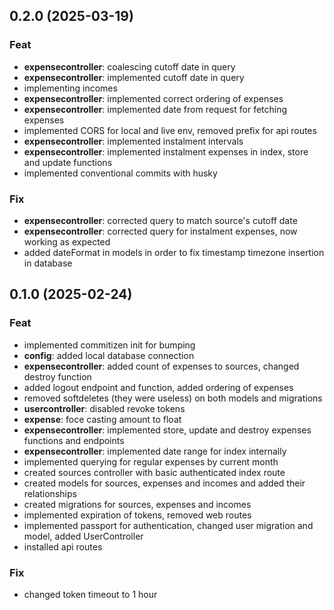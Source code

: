 ## 0.2.0 (2025-03-19)

### Feat

- **expensecontroller**: coalescing cutoff date in query
- **expensecontroller**: implemented cutoff date in query
- implementing incomes
- **expensecontroller**: implemented correct ordering of expenses
- **expensecontroller**: implemented date from request for fetching expenses
- implemented CORS for local and live env, removed prefix for api routes
- **expensecontroller**: implemented instalment intervals
- **expensecontroller**: implemented instalment expenses in index, store and update functions
- implemented conventional commits with husky

### Fix

- **expensecontroller**: corrected query to match source's cutoff date
- **expensecontroller**: corrected query for instalment expenses, now working as expected
- added dateFormat in models in order to fix timestamp timezone insertion in database

## 0.1.0 (2025-02-24)

### Feat

- implemented commitizen init for bumping
- **config**: added local database connection
- **expensecontroller**: added count of expenses to sources, changed destroy function
- added logout endpoint and function, added ordering of expenses
- removed softdeletes (they were useless) on both models and migrations
- **usercontroller**: disabled revoke tokens
- **expense**: foce casting amount to float
- **expensecontroller**: implemented store, update and destroy expenses functions and endpoints
- **expensecontroller**: implemented date range for index internally
- implemented querying for regular expenses by current month
- created sources controller with basic authenticated index route
- created models for sources, expenses and incomes and added their relationships
- created migrations for sources, expenses and incomes
- implemented expiration of tokens, removed web routes
- implemented passport for authentication, changed user migration and model, added UserController
- installed api routes

### Fix

- changed token timeout to 1 hour
